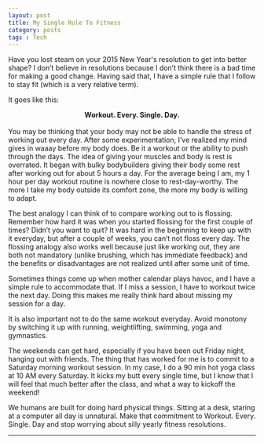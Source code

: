 ```yaml
---
layout: post
title: My Single Rule To Fitness
category: posts
tags : Tech
---
```

Have you lost steam on your 2015 New Year's resolution to get into better shape? I don’t believe in resolutions because I don’t think there is a bad time for making a good change. Having said that, I have a simple rule that I follow to stay fit (which is a very relative term).

It goes like this:

<center><b>Workout. Every. Single. Day.</b></center>
<br>
You may be thinking that your body may not be able to handle the stress of working out every day. After some experimentation, I’ve realized my mind gives in waaay before my body does. Be it a workout or the ability to push through the days. The idea of giving your muscles and body is rest is overrated. It began with bulky bodybuilders giving their body some rest after working out for about 5 hours a day. For the average being I am, my 1 hour per day workout routine is nowhere close to rest-day-worthy. The more I take my body outside its comfort zone, the more my body is willing to adapt. 

The best analogy I can think of to compare working out to is flossing. Remember how hard it was when you started flossing for the first couple of times? Didn’t you want to quit? It was hard in the beginning to keep up with it everyday, but after a couple of weeks, you can’t not floss every day. The flossing analogy also works well because just like working out, they are both not mandatory (unlike brushing, which has immediate feedback) and the benefits or disadvantages are not realized until after some unit of time.

Sometimes things come up when mother calendar plays havoc, and I have a simple rule to accommodate that. If I miss a session, I have to workout twice the next day. Doing this makes me really think hard about missing my session for a day. 

It is also important not to do the same workout everyday. Avoid monotony by switching it up with running, weightlifting, swimming, yoga and gymnastics.

The weekends can get hard, especially if you have been out Friday night, hanging out with friends. The thing that has worked for me is to commit to a Saturday morning workout session. In my case, I do a 90 min hot yoga class at 10 AM every Saturday. It kicks my butt every single time, but I know that I will feel that much better after the class, and what a way to kickoff the weekend!


We humans are built for doing hard physical things. Sitting at a desk, staring at a computer all day is unnatural. Make that commitment to Workout. Every. Single. Day and stop worrying about silly yearly fitness resolutions. 

---